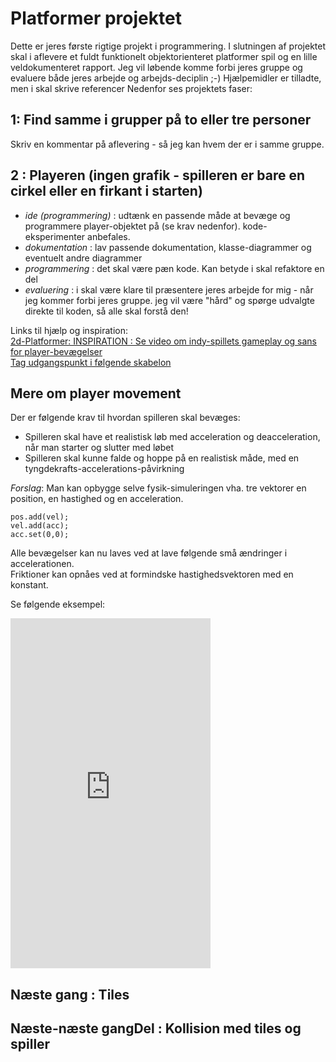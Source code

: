 # Platformer projektet

Dette er jeres første rigtige projekt i programmering. I slutningen af projektet skal i aflevere et fuldt funktionelt objektorienteret platformer spil og en lille veldokumenteret rapport.
Jeg vil løbende komme forbi jeres gruppe og evaluere både jeres arbejde og arbejds-deciplin ;-)
Hjælpemidler er tilladte, men i skal skrive referencer
Nedenfor ses projektets faser:

## 1: Find samme i grupper på to eller tre personer
Skriv en kommentar på aflevering - så jeg kan hvem der er i samme gruppe.

## 2 : Playeren (ingen grafik - spilleren er bare en cirkel eller en firkant i starten)
- *ide (programmering)* : udtænk en passende måde at bevæge og programmere player-objektet på (se krav nedenfor). kode-eksperimenter anbefales.
- *dokumentation* : lav passende dokumentation, klasse-diagrammer og eventuelt andre diagrammer
- *programmering* : det skal være pæn kode. Kan betyde i skal refaktore en del
- *evaluering* : i skal være klare til præsentere jeres arbejde for mig - når jeg kommer forbi jeres gruppe. jeg vil være "hård" og spørge udvalgte direkte til koden, så alle skal forstå den!

Links til hjælp og inspiration:     
[2d-Platformer: INSPIRATION : Se video om indy-spillets gameplay og sans for player-bevægelser](https://www.youtube.com/watch?v=yorTG9at90g)     
[Tag udgangspunkt i følgende skabelon](forlob24_kodeforslag_del1.md)   

## Mere om player movement
Der er følgende krav til hvordan spilleren skal bevæges:
- Spilleren skal have et realistisk løb med acceleration og deacceleration, når man starter og slutter med løbet
- Spilleren skal kunne falde og hoppe på en realistisk måde, med en tyngdekrafts-accelerations-påvirkning

*Forslag*: Man kan opbygge selve fysik-simuleringen vha. tre vektorer en position, en hastighed og en acceleration.
```
pos.add(vel);
vel.add(acc);
acc.set(0,0);
```
Alle bevægelser kan nu laves ved at lave følgende små ændringer i accelerationen.   
Friktioner kan opnåes ved at formindske hastighedsvektoren med en konstant.   


Se følgende eksempel:   

<iframe width="320" height="560" src="https://youtu.be/9f2iHI3YEKY" title="drej" frameborder="0" allow="accelerometer; autoplay; clipboard-write; encrypted-media; gyroscope; picture-in-picture; web-share" allowfullscreen></iframe>





## Næste gang : Tiles

## Næste-næste gangDel : Kollision med tiles og spiller
